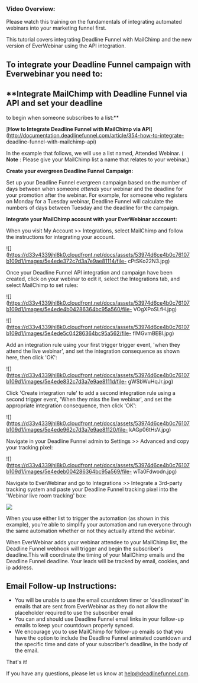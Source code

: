 ###  Video Overview:

Please watch this training on the fundamentals of integrating automated
webinars into your marketing funnel first.

  
This tutorial covers integrating Deadline Funnel with MailChimp and the new
version of EverWebinar using the API integration.

## To integrate your Deadline Funnel campaign with Everwebinar you need to:

##  **Integrate MailChimp with Deadline Funnel via API and set your deadline
to begin when someone subscribes to a list:**

[**How to Integrate Deadline Funnel with MailChimp via
API**](http://documentation.deadlinefunnel.com/article/354-how-to-integrate-
deadline-funnel-with-mailchimp-api)

    

In the example that follows, we will use a list named, Attended Webinar. (
**Note** : Please give your MailChimp list a name that relates to your
webinar.)

**Create your evergreen Deadline Funnel Campaign:**

Set up your Deadline Funnel evergreen campaign based on the number of days
between when someone  _attends_  your webinar and the deadline for your
promotion after the webinar. For example, for someone who registers on Monday
for a Tuesday webinar, Deadline Funnel will calculate the numbers of days
between Tuesday and the deadline for the campaign.

**Integrate your MailChimp account with your EverWebinar acccount:**

When you visit My Account >> Integrations, select MailChimp and follow the
instructions for integrating your account.

![](https://d33v4339jhl8k0.cloudfront.net/docs/assets/53974d6ce4b0c76107b109d1/images/5e4ede372c7d3a7e9ae81114/file-
cPtSKo22N3.jpg)

Once your Deadline Funnel API integration and campaign have been created,
click on your webinar to edit it, select the Integrations tab, and select
MailChimp to set rules:

![](https://d33v4339jhl8k0.cloudfront.net/docs/assets/53974d6ce4b0c76107b109d1/images/5e4ede4b04286364bc95a560/file-
VOgXPoSLfH.jpg)

![](https://d33v4339jhl8k0.cloudfront.net/docs/assets/53974d6ce4b0c76107b109d1/images/5e4ede5c04286364bc95a562/file-
flMGvmBEBl.jpg)

Add an integration rule using your first trigger trigger event, 'when they
attend the live webinar', and set the integration consequence as shown here,
then click 'OK':

![](https://d33v4339jhl8k0.cloudfront.net/docs/assets/53974d6ce4b0c76107b109d1/images/5e4ede832c7d3a7e9ae8111d/file-
gWSbWuHqJr.jpg)

Click 'Create integration rule' to add a second integration rule using a
second trigger event, 'When they miss the live webinar', and set the
appropriate integration consequence, then click 'OK':

![](https://d33v4339jhl8k0.cloudfront.net/docs/assets/53974d6ce4b0c76107b109d1/images/5e4ede962c7d3a7e9ae81120/file-
kAGp06tHsV.jpg)

Navigate in your Deadline Funnel admin to Settings >> Advanced and copy your
tracking pixel:

![](https://d33v4339jhl8k0.cloudfront.net/docs/assets/53974d6ce4b0c76107b109d1/images/5e4edeb004286364bc95a569/file-
wTa0Fdwodn.jpg)

Navigate to EverWebinar and go to Integrations >> Integrate a 3rd-party
tracking system and paste your Deadline Funnel tracking pixel into the
'Webinar live room tracking' box:

![](https://d33v4339jhl8k0.cloudfront.net/docs/assets/53974d6ce4b0c76107b109d1/images/5e4edec504286364bc95a56d/file-78LoyOW7S9.jpg)

When you use either list to trigger the automation (as shown in this example),
you're able to simplify your automation and run everyone through the same
automation whether or not they actually attend the webinar.

When EverWebinar adds your webinar attendee to your MailChimp list, the
Deadline Funnel webhook will trigger and begin the subscriber's deadline.This
will coordinate the timing of your MailChimp emails and the Deadline Funnel
deadline. Your leads will be tracked by email, cookies, and ip address.

##

## Email Follow-up Instructions:

  * You will be unable to use the email countdown timer or 'deadlinetext' in emails that are sent from EverWebinar as they do not allow the placeholder required to use the subscriber email
  * You can and should use Deadline Funnel email links in your follow-up emails to keep your countdown properly synced.
  * We encourage you to use MailChimp for follow-up emails so that you have the option to include the Deadline Funnel animated countdown and the specific time and date of your subscriber's deadline, in the body of the email.

That's it!

If you have any questions, please let us know at
[help@deadlinefunnel.com](mailto:mailto:help@deadlinefunnel.com).


